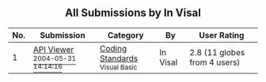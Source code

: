 ﻿<div align="center">

## All Submissions by In Visal

</div>

No.  | Submission | Category | By   | User Rating
---- | ---------- | -------- | ---- | -----------
1 | [API Viewer<br /><sup>2004-05-31 14:14:16</sup>](https://github.com/Planet-Source-Code/in-visal-api-viewer__1-54131) | [Coding Standards<br /><sup>Visual Basic</sup>](../ByCategory/coding-standards__1-43.md) | In Visal | 2.8 (11 globes from 4 users)
